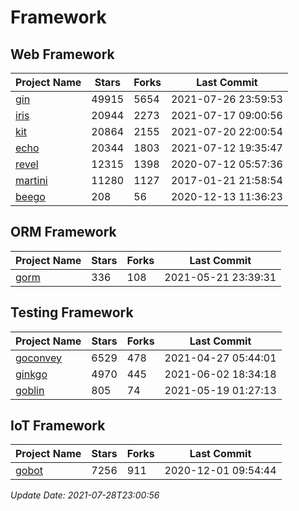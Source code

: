 # Framework

## Web Framework
| Project Name | Stars | Forks | Last Commit |
| ------------ | ----- | ----- | ----------- |
| [gin](https://github.com/gin-gonic/gin) | 49915 | 5654 | 2021-07-26 23:59:53 |
| [iris](https://github.com/kataras/iris) | 20944 | 2273 | 2021-07-17 09:00:56 |
| [kit](https://github.com/go-kit/kit) | 20864 | 2155 | 2021-07-20 22:00:54 |
| [echo](https://github.com/labstack/echo) | 20344 | 1803 | 2021-07-12 19:35:47 |
| [revel](https://github.com/revel/revel) | 12315 | 1398 | 2020-07-12 05:57:36 |
| [martini](https://github.com/go-martini/martini) | 11280 | 1127 | 2017-01-21 21:58:54 |
| [beego](https://github.com/astaxie/beego) | 208 | 56 | 2020-12-13 11:36:23 |

## ORM Framework
| Project Name | Stars | Forks | Last Commit |
| ------------ | ----- | ----- | ----------- |
| [gorm](https://github.com/jinzhu/gorm) | 336 | 108 | 2021-05-21 23:39:31 |

## Testing Framework
| Project Name | Stars | Forks | Last Commit |
| ------------ | ----- | ----- | ----------- |
| [goconvey](https://github.com/smartystreets/goconvey) | 6529 | 478 | 2021-04-27 05:44:01 |
| [ginkgo](https://github.com/onsi/ginkgo) | 4970 | 445 | 2021-06-02 18:34:18 |
| [goblin](https://github.com/franela/goblin) | 805 | 74 | 2021-05-19 01:27:13 |

## IoT Framework
| Project Name | Stars | Forks | Last Commit |
| ------------ | ----- | ----- | ----------- |
| [gobot](https://github.com/hybridgroup/gobot) | 7256 | 911 | 2020-12-01 09:54:44 |

*Update Date: 2021-07-28T23:00:56*